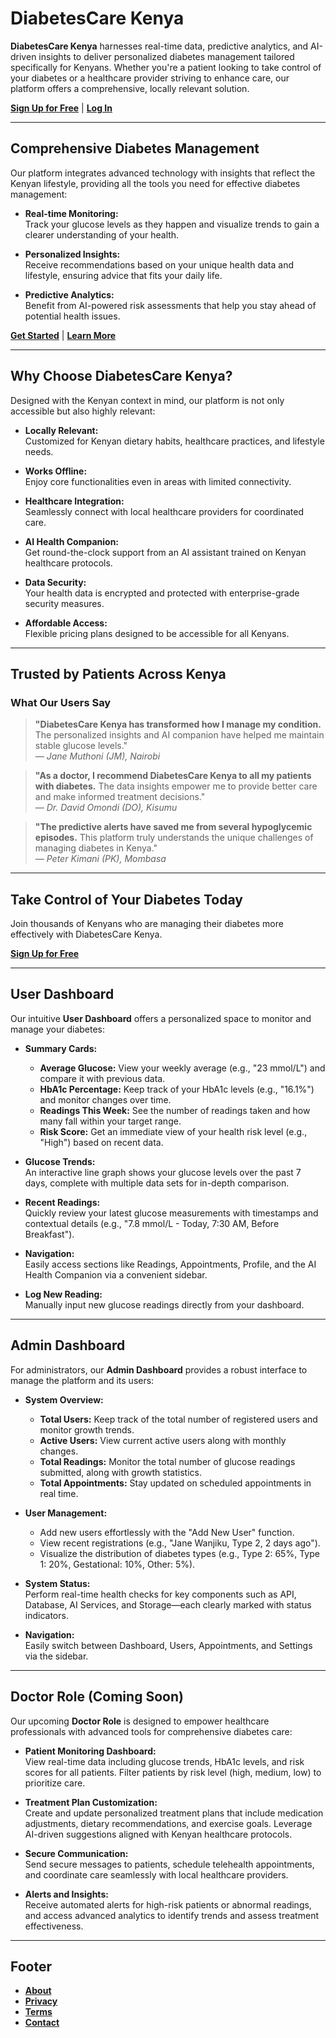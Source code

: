 # DiabetesCare Kenya

**DiabetesCare Kenya** harnesses real-time data, predictive analytics, and AI-driven insights to deliver personalized diabetes management tailored specifically for Kenyans. Whether you're a patient looking to take control of your diabetes or a healthcare provider striving to enhance care, our platform offers a comprehensive, locally relevant solution.

[**Sign Up for Free**](#) | [**Log In**](#)

---

## Comprehensive Diabetes Management

Our platform integrates advanced technology with insights that reflect the Kenyan lifestyle, providing all the tools you need for effective diabetes management:

- **Real-time Monitoring:**  
  Track your glucose levels as they happen and visualize trends to gain a clearer understanding of your health.
  
- **Personalized Insights:**  
  Receive recommendations based on your unique health data and lifestyle, ensuring advice that fits your daily life.
  
- **Predictive Analytics:**  
  Benefit from AI-powered risk assessments that help you stay ahead of potential health issues.

[**Get Started**](#) | [**Learn More**](#)

---

## Why Choose DiabetesCare Kenya?

Designed with the Kenyan context in mind, our platform is not only accessible but also highly relevant:

- **Locally Relevant:**  
  Customized for Kenyan dietary habits, healthcare practices, and lifestyle needs.
  
- **Works Offline:**  
  Enjoy core functionalities even in areas with limited connectivity.
  
- **Healthcare Integration:**  
  Seamlessly connect with local healthcare providers for coordinated care.
  
- **AI Health Companion:**  
  Get round-the-clock support from an AI assistant trained on Kenyan healthcare protocols.
  
- **Data Security:**  
  Your health data is encrypted and protected with enterprise-grade security measures.
  
- **Affordable Access:**  
  Flexible pricing plans designed to be accessible for all Kenyans.

---

## Trusted by Patients Across Kenya

### What Our Users Say

> **"DiabetesCare Kenya has transformed how I manage my condition.** The personalized insights and AI companion have helped me maintain stable glucose levels."  
> — *Jane Muthoni (JM), Nairobi*

> **"As a doctor, I recommend DiabetesCare Kenya to all my patients with diabetes.** The data insights empower me to provide better care and make informed treatment decisions."  
> — *Dr. David Omondi (DO), Kisumu*

> **"The predictive alerts have saved me from several hypoglycemic episodes.** This platform truly understands the unique challenges of managing diabetes in Kenya."  
> — *Peter Kimani (PK), Mombasa*

---

## Take Control of Your Diabetes Today

Join thousands of Kenyans who are managing their diabetes more effectively with DiabetesCare Kenya.

[**Sign Up for Free**](#)

---

## User Dashboard

Our intuitive **User Dashboard** offers a personalized space to monitor and manage your diabetes:

- **Summary Cards:**  
  - **Average Glucose:** View your weekly average (e.g., "23 mmol/L") and compare it with previous data.
  - **HbA1c Percentage:** Keep track of your HbA1c levels (e.g., "16.1%") and monitor changes over time.
  - **Readings This Week:** See the number of readings taken and how many fall within your target range.
  - **Risk Score:** Get an immediate view of your health risk level (e.g., "High") based on recent data.
  
- **Glucose Trends:**  
  An interactive line graph shows your glucose levels over the past 7 days, complete with multiple data sets for in-depth comparison.

- **Recent Readings:**  
  Quickly review your latest glucose measurements with timestamps and contextual details (e.g., "7.8 mmol/L - Today, 7:30 AM, Before Breakfast").

- **Navigation:**  
  Easily access sections like Readings, Appointments, Profile, and the AI Health Companion via a convenient sidebar.

- **Log New Reading:**  
  Manually input new glucose readings directly from your dashboard.

---

## Admin Dashboard

For administrators, our **Admin Dashboard** provides a robust interface to manage the platform and its users:

- **System Overview:**  
  - **Total Users:** Keep track of the total number of registered users and monitor growth trends.
  - **Active Users:** View current active users along with monthly changes.
  - **Total Readings:** Monitor the total number of glucose readings submitted, along with growth statistics.
  - **Total Appointments:** Stay updated on scheduled appointments in real time.
  
- **User Management:**  
  - Add new users effortlessly with the "Add New User" function.
  - View recent registrations (e.g., "Jane Wanjiku, Type 2, 2 days ago").
  - Visualize the distribution of diabetes types (e.g., Type 2: 65%, Type 1: 20%, Gestational: 10%, Other: 5%).

- **System Status:**  
  Perform real-time health checks for key components such as API, Database, AI Services, and Storage—each clearly marked with status indicators.

- **Navigation:**  
  Easily switch between Dashboard, Users, Appointments, and Settings via the sidebar.

---

## Doctor Role (Coming Soon)

Our upcoming **Doctor Role** is designed to empower healthcare professionals with advanced tools for comprehensive diabetes care:

- **Patient Monitoring Dashboard:**  
  View real-time data including glucose trends, HbA1c levels, and risk scores for all patients. Filter patients by risk level (high, medium, low) to prioritize care.

- **Treatment Plan Customization:**  
  Create and update personalized treatment plans that include medication adjustments, dietary recommendations, and exercise goals. Leverage AI-driven suggestions aligned with Kenyan healthcare protocols.

- **Secure Communication:**  
  Send secure messages to patients, schedule telehealth appointments, and coordinate care seamlessly with local healthcare providers.

- **Alerts and Insights:**  
  Receive automated alerts for high-risk patients or abnormal readings, and access advanced analytics to identify trends and assess treatment effectiveness.

---

## Footer

- [**About**](#)
- [**Privacy**](#)
- [**Terms**](#)
- [**Contact**](#)

